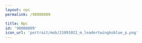 ```yaml
---
layout: npc
permalink: /90000809

title: Npc
id: '90000809'
icon_url: 'portrait/mob/21091022_m_leadertwingkoblue_p.png'
---
```

